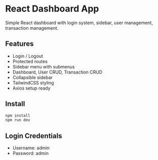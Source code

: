 # React Dashboard App

Simple React dashboard with login system, sidebar, user management, transaction management.

## Features
- Login / Logout
- Protected routes
- Sidebar menu with submenus
- Dashboard, User CRUD, Transaction CRUD
- Collapsible sidebar
- TailwindCSS styling
- Axios setup ready

## Install
```bash
npm install
npm run dev
```

## Login Credentials
- Username: admin
- Password: admin
